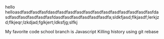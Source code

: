 hello  helloasdfasdfasdfasfdasdfasdfasdfasdfasdfasdfasdfasdfasdfasdfasdfasfdasdfasdfasdfasdfasdfasfdasdfasdfasdfasdfasdfasdfa;sldkfjasd;flkjasdf;lerkjzd;flkjeqr;lzkdjad;fglkjert;ldksfjg;slfkj

My favorite code school branch is Javascript
Killing history using git rebase
